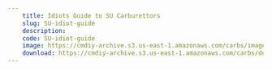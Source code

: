 ```yaml
---
    title: Idiots Guide to SU Carburettors
    slug: SU-idiot-guide
    description:
    code: SU-idiot-guide
    image: https://cmdiy-archive.s3.us-east-1.amazonaws.com/carbs/images/SU+idiot+guide.jpeg
    download: https://cmdiy-archive.s3.us-east-1.amazonaws.com/carbs/documents/SU+idiot+guide.PDF
---
```

<!-- Content of the page -->

##

